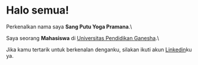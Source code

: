 # Halo semua! 

Perkenalkan nama saya **Sang Putu Yoga Pramana**.\

Saya seorang **Mahasiswa** di [Universitas Pendidikan Ganesha](https://undiksha.ac.id/).\

Jika kamu tertarik untuk berkenalan denganku, silakan ikuti akun [Linkedin](https://www.linkedin.com/in/yoga-pramana-a77b3b1a1/)ku ya.


